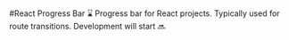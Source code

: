 #React Progress Bar :hourglass:
Progress bar for React projects. Typically used for route transitions.
Development will start :soon:
